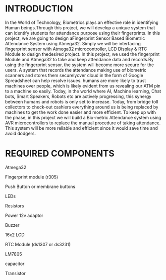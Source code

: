 # INTRODUCTION

In the World of Technology, Biometrics plays an effective role in identifying Human beings.Through this project, we will develop a unique system that can identify students for
attendance purpose using their fingerprints. In this project, we are going to design aFingerprint Sensor Based Biometric Attendance System using Atmega32.
Simply we will be interfacing fingerprint sensor with Atmega32 microcontroller, LCD Display & RTC Module to design thedesired project. In this project, we used the fingerprint Module and Atmega32 to take and keep
attendance data and records.By using the fingerprint sensor, the system will become more secure for the users. A system that records the attendance making use of biometric scanners and stores them securelyover cloud in the form of Google Spreadsheet can help resolve issues. 
humans are more likely to trust machines over people, which is likely evident from us revealing our ATM pin to a machine so easily. Today, in the world where AI, Machine learning, Chat bots, Smart Speakers, Robots etc are actively progressing, this synergy between humans and robots is only set to increase. Today, from bridge toll collectors to check-out cashiers everything around us is being replaced by machines to get the work done easier and more efficient. To keep up with the phase, in this project we will build a Bio-metric Attendance system using AVR microcontrollers to replace the manual procedure of taking attendance. This system will be more reliable and efficient since it would save time and avoid dodgers.

# REQUIRED COMPONENTS

Atmega32

Fingerprint module (r305) 

Push Button or membrane buttons  

LEDs

Resistors

Power 12v adaptor

Buzzer 

16x2 LCD

RTC Module (ds1307 or ds3231)

LM7805 

capacitor

Transistor 
